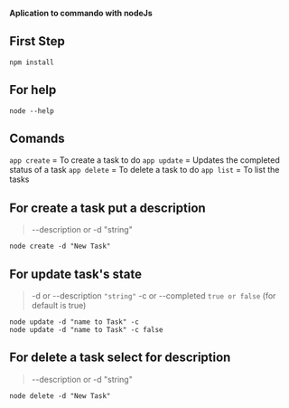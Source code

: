 **Aplication to commando with nodeJs**

## First Step
 ```
 npm install
 ```

## For help 

 ```
 node --help
 ```

## Comands
  `app create` = To create a task to do
  `app update` = Updates the completed status of a task
  `app delete` = To delete a task to do
  `app list` = To list the tasks
  

 ## For create a task put a description
 > --description or -d "string"

 ```
 node create -d "New Task"
 ```

 ## For update task's state
  > -d or --description `"string"`
  >  -c or --completed  `true or false` (for default is true)

 ```
 node update -d "name to Task" -c 
 node update -d "name to Task" -c false
 ```

  ## For delete a task select for description
   > --description or -d "string"
   ```
 node delete -d "New Task"
 ```